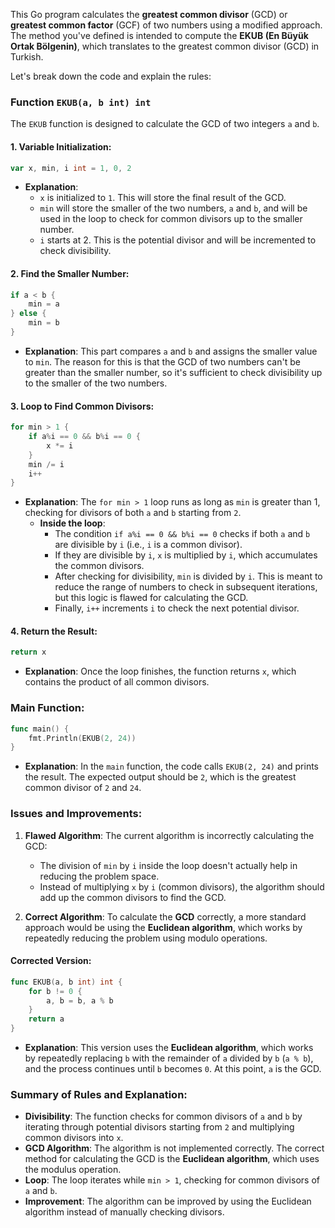 This Go program calculates the **greatest common divisor** (GCD) or **greatest common factor** (GCF) of two numbers using a modified approach. The method you've defined is intended to compute the **EKUB (En Büyük Ortak Bölgenin)**, which translates to the greatest common divisor (GCD) in Turkish.

Let's break down the code and explain the rules:

### Function `EKUB(a, b int) int`

The `EKUB` function is designed to calculate the GCD of two integers `a` and `b`.

#### 1. **Variable Initialization**:
```go
var x, min, i int = 1, 0, 2
```
- **Explanation**:
  - `x` is initialized to `1`. This will store the final result of the GCD.
  - `min` will store the smaller of the two numbers, `a` and `b`, and will be used in the loop to check for common divisors up to the smaller number.
  - `i` starts at 2. This is the potential divisor and will be incremented to check divisibility.

#### 2. **Find the Smaller Number**:
```go
if a < b {
    min = a
} else {
    min = b
}
```
- **Explanation**: This part compares `a` and `b` and assigns the smaller value to `min`. The reason for this is that the GCD of two numbers can't be greater than the smaller number, so it's sufficient to check divisibility up to the smaller of the two numbers.

#### 3. **Loop to Find Common Divisors**:
```go
for min > 1 {
    if a%i == 0 && b%i == 0 {
        x *= i
    }
    min /= i
    i++
}
```
- **Explanation**: The `for min > 1` loop runs as long as `min` is greater than 1, checking for divisors of both `a` and `b` starting from `2`.
  - **Inside the loop**:
    - The condition `if a%i == 0 && b%i == 0` checks if both `a` and `b` are divisible by `i` (i.e., `i` is a common divisor).
    - If they are divisible by `i`, `x` is multiplied by `i`, which accumulates the common divisors.
    - After checking for divisibility, `min` is divided by `i`. This is meant to reduce the range of numbers to check in subsequent iterations, but this logic is flawed for calculating the GCD.
    - Finally, `i++` increments `i` to check the next potential divisor.

#### 4. **Return the Result**:
```go
return x
```
- **Explanation**: Once the loop finishes, the function returns `x`, which contains the product of all common divisors.

### Main Function:
```go
func main() {
    fmt.Println(EKUB(2, 24))
}
```
- **Explanation**: In the `main` function, the code calls `EKUB(2, 24)` and prints the result. The expected output should be `2`, which is the greatest common divisor of `2` and `24`.

### Issues and Improvements:
1. **Flawed Algorithm**: The current algorithm is incorrectly calculating the GCD:
   - The division of `min` by `i` inside the loop doesn't actually help in reducing the problem space.
   - Instead of multiplying `x` by `i` (common divisors), the algorithm should add up the common divisors to find the GCD.

2. **Correct Algorithm**: To calculate the **GCD** correctly, a more standard approach would be using the **Euclidean algorithm**, which works by repeatedly reducing the problem using modulo operations.

#### Corrected Version:
```go
func EKUB(a, b int) int {
    for b != 0 {
        a, b = b, a % b
    }
    return a
}
```
- **Explanation**: This version uses the **Euclidean algorithm**, which works by repeatedly replacing `b` with the remainder of `a` divided by `b` (`a % b`), and the process continues until `b` becomes `0`. At this point, `a` is the GCD.

### Summary of Rules and Explanation:
- **Divisibility**: The function checks for common divisors of `a` and `b` by iterating through potential divisors starting from `2` and multiplying common divisors into `x`.
- **GCD Algorithm**: The algorithm is not implemented correctly. The correct method for calculating the GCD is the **Euclidean algorithm**, which uses the modulus operation.
- **Loop**: The loop iterates while `min > 1`, checking for common divisors of `a` and `b`.
- **Improvement**: The algorithm can be improved by using the Euclidean algorithm instead of manually checking divisors.

